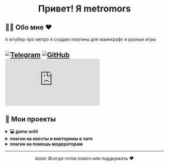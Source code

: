 <h1 align="center"> Привет! Я metromors </h1>

##                                              🧑‍💻 Обо мне ♥

я ютубер про метро я создаю плагины для маинкрафт и разные игры 

[![Telegram](https://img.shields.io/badge/-Telegram-2CA5E0?style=flat&logo=telegram&logoColor=white)](https://t.me/metromorsTG)
[![GitHub](https://img.shields.io/badge/-GitHub-333?style=flat&logo=github&logoColor=white)](https://github.com/metromors)
[![YouTube](https://icon-icons.com/downloadimage.php?id=49933&root=509/PNG/32/&file=YouTube_Text_icon-icons.com_49933.png&token=efcaaf2d95958eb57e1179fe94c1ad45d505a0995e43048e4511016fe775af55&ts=1737643719)](https://www.youtube.com/@metromors)
---

## 🚀 Мои проекты

<details>
  <summary><b>💻 game uniti </b></summary>
  <p>Игра на юнити про Pac-Men это версия игры сложнее оригинала
    💻https://github.com/metromors/game-PacMan-metromors.</p>
</details>

<details>
  <summary><b>плагин на квесты и викторины в чате </b></summary>
  <p>команды в репазиторие⌨️⌨️⌨️
    ⌨️https://github.com/metromors/quizplugin-1.0.git</p>
</details>

<details>
  <summary><b>плагин на помошь модераторам </b></summary>
  <p>команды в репазиторие⌨️⌨️⌨️
⌨️https://github.com/metromors/ModerationPlugin-1.0.git</p>
</details>

---

<p align="center">
  <i>baza:
  Всегда готов помоч или поддержать ♥ </i>
</p>
